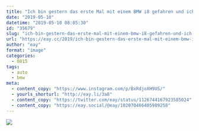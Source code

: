 ```yaml
---
title: "Ich bin gestern das erste Mal mit einem BMW i8 gefahren und ich sag mal so: *want*"
date: "2019-05-10"
datetime: "2019-05-10 08:05:30"
id: "35679"
slug: "ich-bin-gestern-das-erste-mal-mit-einem-bmw-i8-gefahren-und-ich-sag-mal-so-want"
url: "https://eay.cc/2019/ich-bin-gestern-das-erste-mal-mit-einem-bmw-i8-gefahren-und-ich-sag-mal-so-want/"
author: "eay"
format: "image"
categories:
  - 0815
tags:
  - auto
  - bmw
meta:
  - content_copy: "https://www.instagram.com/p/BxRdjoXH9US/"
  - yourls_shorturl: "http://eay.li/3a8"
  - content_copy: "https://twitter.com/eay/status/1126744167923585024"
  - content_copy: "https://eay.social/@eay/102070466405989258"
---
```


![](https://eay.cc/uploads/2019/bwm-i8.jpeg)
